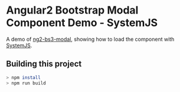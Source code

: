 # Angular2 Bootstrap Modal Component Demo - SystemJS
A demo of [ng2-bs3-modal](https://github.com/dougludlow/ng2-bs3-modal), showing how to load the component with [SystemJS](https://github.com/systemjs/systemjs).

## Building this project

```bash
> npm install
> npm run build
```